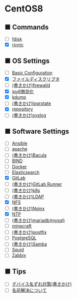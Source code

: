 # CentOS8
## ■ Commands
- [ ] [fdisk](https://github.com/thetaru/memorandum/edit/master/OS/Linux/CentOS8/fdisk)
- [x] [rsync](https://github.com/thetaru/memorandum/edit/master/OS/Linux/CentOS8/rsync)
## ■ OS Settings
- [ ] [Basic Configuration](https://github.com/thetaru/memorandum/edit/master/OS/Linux/CentOS8/settings)
- [x] [ファイルディスクリプタ](https://github.com/thetaru/memorandum/edit/master/OS/Linux/CentOS8/filedescriptor)
- [ ] [(書きかけ)firewalld](https://github.com/thetaru/memorandum/edit/master/OS/Linux/CentOS8/firewalld)
- [x] [ipv6無効化](https://github.com/thetaru/memorandum/edit/master/OS/Linux/CentOS8/Ipv6無効化)
- [x] [kdump](https://github.com/thetaru/memorandum/edit/master/OS/Linux/CentOS8/kdump)
- [ ] [(書きかけ)logrotate](https://github.com/thetaru/memorandum/edit/master/OS/Linux/CentOS8/Logrotate)
- [x] [repository](https://github.com/thetaru/memorandum/edit/master/OS/Linux/CentOS8/repository)
- [ ] [(書きかけ)syslog](https://github.com/thetaru/memorandum/edit/master/OS/Linux/CentOS8/syslog)
## ■ Software Settings
- [ ] [Ansible](https://github.com/thetaru/memorandum/edit/master/OS/Linux/CentOS8/Ansible)
- [ ] [apache](https://github.com/thetaru/memorandum/edit/master/OS/Linux/CentOS8/apache)
- [ ] [(書きかけ)Bacula](https://github.com/thetaru/memorandum/edit/master/OS/Linux/CentOS8/Bacula)
- [ ] [BIND](https://github.com/thetaru/memorandum/edit/master/OS/Linux/CentOS8/BIND)
- [ ] [Docker](https://github.com/thetaru/memorandum/edit/master/OS/Linux/CentOS8/Docker)
- [ ] [Elasticsearch](https://github.com/thetaru/memorandum/edit/master/OS/Linux/CentOS8/Elasticsearch)
- [x] [GitLab](https://github.com/thetaru/memorandum/edit/master/OS/Linux/CentOS8/GitLab)
- [ ] [(書きかけ)GitLab Runner](https://github.com/thetaru/memorandum/edit/master/OS/Linux/CentOS8/GitLab_Runner)
- [ ] [(書きかけ)k8s](https://github.com/thetaru/memorandum/edit/master/OS/Linux/CentOS8/k8s)
- [ ] [(書きかけ)LDAP](https://github.com/thetaru/memorandum/edit/master/OS/Linux/CentOS8/LDAP)
- [x] [NFS](https://github.com/thetaru/memorandum/edit/master/OS/Linux/CentOS8/nfs)
- [ ] [(書きかけ)Nginx](https://github.com/thetaru/memorandum/edit/master/OS/Linux/CentOS8/Nginx)
- [x] [NTP](https://github.com/thetaru/memorandum/edit/master/OS/Linux/CentOS8/chrony)
- [ ] [(書きかけ)mariadb(mysql)](https://github.com/thetaru/memorandum/edit/master/OS/Linux/CentOS8/mariadb)
- [ ] [minecraft](https://github.com/thetaru/memorandum/edit/master/OS/Linux/CentOS8/minecraft)
- [ ] [(書きかけ)postfix](https://github.com/thetaru/memorandum/edit/master/OS/Linux/CentOS8/postfix)
- [ ] [PostgreSQL](https://github.com/thetaru/memorandum/edit/master/OS/Linux/CentOS8/PostgreSQL)
- [ ] [(書きかけ)Samba](https://github.com/thetaru/memorandum/edit/master/OS/Linux/CentOS8/Samba)
- [ ] [Squid](https://github.com/thetaru/memorandum/edit/master/OS/Linux/CentOS8/Squid)
- [ ] [Zabbix](https://github.com/thetaru/memorandum/edit/master/OS/Linux/CentOS8/Zabbix)
## ■ Tips
- [ ] [デバイス名ずれ対策(書きかけ)](https://github.com/thetaru/memorandum/edit/master/OS/Linux/CentOS8/device_align)
- [ ] [名前解決について](https://github.com/thetaru/memorandum/edit/master/OS/Linux/CentOS8/)
